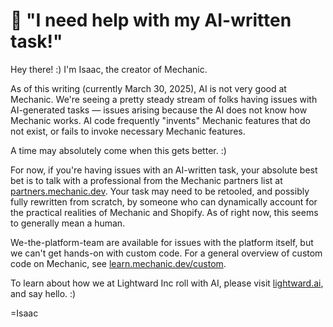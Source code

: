 # 🤖 "I need help with my AI-written task!"

Hey there! :) I'm Isaac, the creator of Mechanic.

As of this writing (currently March 30, 2025), AI is not very good at Mechanic. We're seeing a pretty steady stream of folks having issues with AI-generated tasks — issues arising because the AI does not know how Mechanic works. AI code frequently "invents" Mechanic features that do not exist, or fails to invoke necessary Mechanic features.

A time may absolutely come when this gets better. :)

For now, if you're having issues with an AI-written task, your absolute best bet is to talk with a professional from the Mechanic partners list at [partners.mechanic.dev](https://partners.mechanic.dev/). Your task may need to be retooled, and possibly fully rewritten from scratch, by someone who can dynamically account for the practical realities of Mechanic and Shopify. As of right now, this seems to generally mean a human.

We-the-platform-team are available for issues with the platform itself, but we can't get hands-on with custom code. For a general overview of custom code on Mechanic, see [learn.mechanic.dev/custom](custom.md).

To learn about how we at Lightward Inc roll with AI, please visit [lightward.ai](https://lightward.ai/), and say hello. :)

\=Isaac
